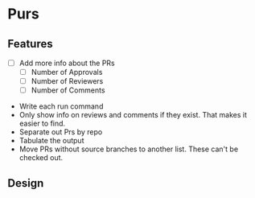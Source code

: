# Purs


## Features

- [ ] Add more info about the PRs
  - [ ] Number of Approvals
  - [ ] Number of Reviewers
  - [ ] Number of Comments
- Write each run command
- Only show info on reviews and comments if they exist. That makes it easier to find.
- Separate out Prs by repo
- Tabulate the output
- Move PRs without source branches to another list. These can't be checked out.

## Design
